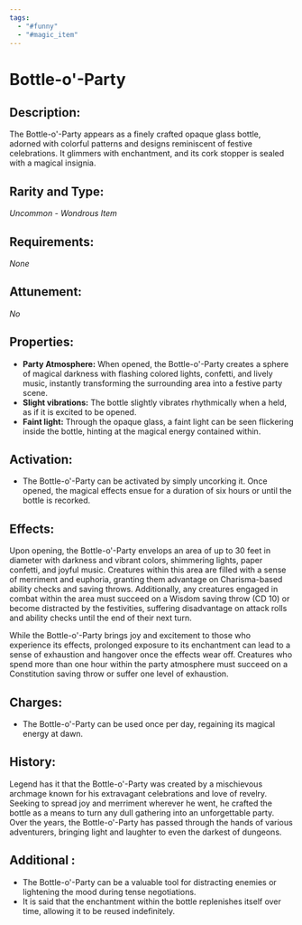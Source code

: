 ```yaml
---
tags:
  - "#funny"
  - "#magic_item"
---
```

# Bottle-o'-Party

## Description:
The Bottle-o'-Party appears as a finely crafted opaque glass bottle, adorned with colorful patterns and designs reminiscent of festive celebrations. It glimmers with enchantment, and its cork stopper is sealed with a magical insignia.

## Rarity and Type:
*Uncommon - Wondrous Item*

## Requirements:
*None*

## Attunement:
*No*

## Properties:
- **Party Atmosphere:** When opened, the Bottle-o'-Party creates a sphere of magical darkness with flashing colored lights, confetti, and lively music, instantly transforming the surrounding area into a festive party scene.
- **Slight vibrations:** The bottle slightly vibrates rhythmically when a held, as if it is excited to be opened.
- **Faint light:** Through the opaque glass, a faint light can be seen flickering inside the bottle, hinting at the magical energy contained within.

## Activation:
- The Bottle-o'-Party can be activated by simply uncorking it. Once opened, the magical effects ensue for a duration of six hours or until the bottle is recorked.

## Effects:
Upon opening, the Bottle-o'-Party envelops an area of up to 30 feet in diameter with darkness and vibrant colors, shimmering lights, paper confetti, and joyful music. Creatures within this area are filled with a sense of merriment and euphoria, granting them advantage on Charisma-based ability checks and saving throws. Additionally, any creatures engaged in combat within the area must succeed on a Wisdom saving throw (CD 10) or become distracted by the festivities, suffering disadvantage on attack rolls and ability checks until the end of their next turn.

While the Bottle-o'-Party brings joy and excitement to those who experience its effects, prolonged exposure to its enchantment can lead to a sense of exhaustion and hangover once the effects wear off. Creatures who spend more than one hour within the party atmosphere must succeed on a Constitution saving throw or suffer one level of exhaustion.

## Charges:
- The Bottle-o'-Party can be used once per day, regaining its magical energy at dawn.

## History:
Legend has it that the Bottle-o'-Party was created by a mischievous archmage known for his extravagant celebrations and love of revelry. Seeking to spread joy and merriment wherever he went, he crafted the bottle as a means to turn any dull gathering into an unforgettable party. Over the years, the Bottle-o'-Party has passed through the hands of various adventurers, bringing light and laughter to even the darkest of dungeons.

## Additional :
- The Bottle-o'-Party can be a valuable tool for distracting enemies or lightening the mood during tense negotiations.
- It is said that the enchantment within the bottle replenishes itself over time, allowing it to be reused indefinitely.